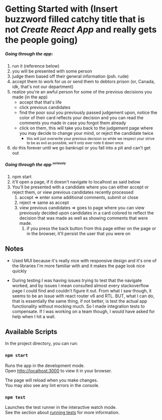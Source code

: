 # Getting Started with (Insert buzzword filled catchy title that is not <i>Create React App</i> and really gets the people going)

<h5>Going through the app:</h5>

1. run it (reference below)</br>
2. you will be presented with some person</br>
3. judge them based off their general information (psh. rude)</br>
4. accept them to work for us or send them to debtors prison (or, Canada, idk, that's not our department)</br>
5. realize you're an awful person for some of the previous decisions you made (in the app)</br>
   * accept that that's life</br>
   * click previous candidates</br>
   * find the poor soul you previously passed judgement upon, notice the color of their card reflects your decision and you can read
   the comments you made in case you forgot them already</br>
   * click on them, this will take you back to the judgement page where you may decide to change your mind, or reject the candidate twice</br>
     * <small>this will just overwrite your previous decision so while we respect your strive to be as evil as possible, we'll only ever note it down once</small></br>
6. do this forever until we go bankrupt or you fall into a pit and can't get out</br>

<h5>Going through the app <sup><small>seriously</small></sup></h5>

1. npm start</br>
2. it'll open a page, if it doesn't navigate to localhost as said below</br>
3. You'll be presented with a candidate where you can either accept or reject them, or view previous candidates recently processed</br>
   1. accept => enter some additional comments, submit or close</br>
   2. reject => same as accept</br>
   3. view previous candidates => goes to page where you can view previously decided upon candidates in a card colored to
   reflect the decision that was made as well as showing comments that were made.</br>
      1. if you press the back button from this page either on the page or in the browser, it'll persist the user that you were on</br>

## Notes
* Used MUI because it's really nice with responsive design and it's one of the libraries I'm more familiar with and it makes
the page look nice quickly

* During testing I was having issues trying to test that the navigate worked, and by issues I mean consulted almost every
stackoverflow page I could find and couldn't figure it out. From what I saw though, it seems to be an issue
with react router v6 and RTL. BUT, what I can do, that is essentially the same thing, if not better, is test
the actual app functionality without mocking much. So I made integration tests to compensate. If I was
working on a team though, I would have asked for help when I hit a wall.

## Available Scripts

In the project directory, you can run:

### `npm start`

Runs the app in the development mode.\
Open [http://localhost:3000](http://localhost:3000) to view it in your browser.

The page will reload when you make changes.\
You may also see any lint errors in the console.

### `npm test`

Launches the test runner in the interactive watch mode.\
See the section about [running tests](https://facebook.github.io/create-react-app/docs/running-tests) for more information.
